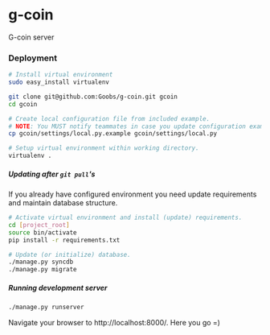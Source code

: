 g-coin
======

G-coin server

### Deployment

```bash
# Install virtual environment
sudo easy_install virtualenv

git clone git@github.com:Goobs/g-coin.git gcoin
cd gcoin

# Create local configuration file from included example.
# NOTE: You MUST notify teammates in case you update configuration example.
cp gcoin/settings/local.py.example gcoin/settings/local.py

# Setup virtual environment within working directory.
virtualenv .
```

##### Updating after `git pull`'s

If you already have configured environment you need update requirements and maintain database structure.

```bash
# Activate virtual environment and install (update) requirements.
cd [project_root]
source bin/activate
pip install -r requirements.txt

# Update (or initialize) database.
./manage.py syncdb
./manage.py migrate
```

##### Running development server

```bash
./manage.py runserver
```

Navigate your browser to http://localhost:8000/. Here you go =)


